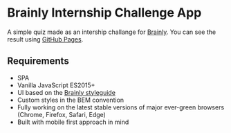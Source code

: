 # Brainly Internship Challenge App

A simple quiz made as an intership challange for [Brainly](https://brainly.co/). You can see the result using [GitHub Pages](https://marcinrestel.github.io/Simple-quiz-for-Brainly/quiz.html). 


## Requirements

* SPA
* Vanilla JavaScript ES2015+
* UI based on the [Brainly styleguide](https://styleguide.brainly.com)
* Custom styles in the BEM convention
* Fully working on the latest stable versions of major ever-green browsers (Chrome, Firefox, Safari, Edge)
* Built with mobile first approach in mind

